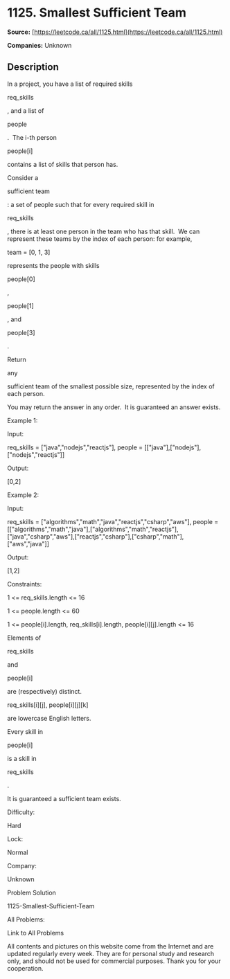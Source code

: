# 1125. Smallest Sufficient Team

**Source:** [https://leetcode.ca/all/1125.html](https://leetcode.ca/all/1125.html)

**Companies:** Unknown

## Description

In a project, you have a list of required skills

req_skills

, and a list of

people

.  The i-th person

people[i]

contains a list of
        skills that person has.

Consider a

sufficient team

: a set of people such that for every required skill in

req_skills

, there is at least one person in the team who has that skill. 
        We can represent these teams by the index of each person: for example,

team = [0, 1,
            3]

represents the people with skills

people[0]

,

people[1]

, and

people[3]

.

Return

any

sufficient team of the smallest possible size, represented
        by the index of each person.

You may return the answer in any order.  It is guaranteed an answer exists.

Example 1:

Input:

req_skills = ["java","nodejs","reactjs"], people = [["java"],["nodejs"],["nodejs","reactjs"]]

Output:

[0,2]

Example 2:

Input:

req_skills = ["algorithms","math","java","reactjs","csharp","aws"], people = [["algorithms","math","java"],["algorithms","math","reactjs"],["java","csharp","aws"],["reactjs","csharp"],["csharp","math"],["aws","java"]]

Output:

[1,2]

Constraints:

1 <= req_skills.length <= 16

1 <= people.length <= 60

1 <= people[i].length, req_skills[i].length, people[i][j].length <=
            16

Elements of

req_skills

and

people[i]

are (respectively)
            distinct.

req_skills[i][j], people[i][j][k]

are lowercase English letters.

Every skill in

people[i]

is a skill in

req_skills

.

It is guaranteed a sufficient team exists.

Difficulty:

Hard

Lock:

Normal

Company:

Unknown

Problem Solution

1125-Smallest-Sufficient-Team

All Problems:

Link to All Problems

All contents and pictures on this website come from the Internet and are updated regularly every week. They are for personal study and research only, and should not be used for commercial purposes. Thank you for your cooperation.

